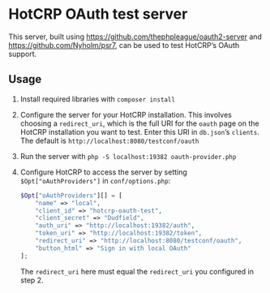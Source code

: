 HotCRP OAuth test server
========================

This server, built using https://github.com/thephpleague/oauth2-server and
https://github.com/Nyholm/psr7, can be used to test HotCRP’s OAuth support.


Usage
-----

1. Install required libraries with `composer install`

2. Configure the server for your HotCRP installation. This involves choosing
   a `redirect_uri`, which is the full URI for the `oauth` page on the HotCRP
   installation you want to test. Enter this URI in `db.json`’s `clients`.
   The default is `http://localhost:8080/testconf/oauth`

3. Run the server with `php -S localhost:19382 oauth-provider.php`

4. Configure HotCRP to access the server by setting `$Opt["oAuthProviders"]`
   in `conf/options.php`:

	```php
	$Opt["oAuthProviders"][] = [
		"name" => "local",
		"client_id" => "hotcrp-oauth-test",
		"client_secret" => "Dudfield",
		"auth_uri" => "http://localhost:19382/auth",
		"token_uri" => "http://localhost:19382/token",
		"redirect_uri" => "http://localhost:8080/testconf/oauth",
		"button_html" => "Sign in with local OAuth"
	];
	```

	The `redirect_uri` here must equal the `redirect_uri` you configured in
	step 2.
